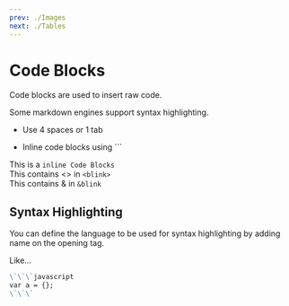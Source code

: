 ```yaml
---
prev: ./Images
next: ./Tables
---
```


# Code Blocks

Code blocks are used to insert raw code.

Some markdown engines support syntax highlighting.

- Use 4 spaces or 1 tab

- Inline code blocks using ```

This is a `inline Code Blocks`  
This contains <> in `<blink>`  
This contains & in `&blink`

## Syntax Highlighting

You can define the language to be used for syntax highlighting by adding name on the opening tag.

Like...

```markdown
\`\`\`javascript
var a = {};
\`\`\`
```
